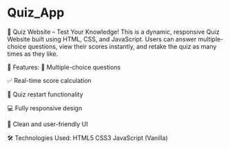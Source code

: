 # Quiz_App
🎯 Quiz Website – Test Your Knowledge!
This is a dynamic, responsive Quiz Website built using HTML, CSS, and JavaScript. Users can answer multiple-choice questions, view their scores instantly, and retake the quiz as many times as they like.

🚀 Features:
🧠 Multiple-choice questions

✅ Real-time score calculation

🔁 Quiz restart functionality

💻 Fully responsive design

🎨 Clean and user-friendly UI

🛠️ Technologies Used:
HTML5
CSS3
JavaScript (Vanilla)
